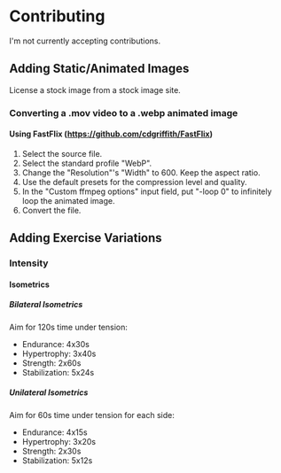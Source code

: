 # Contributing

I'm not currently accepting contributions.

## Adding Static/Animated Images

License a stock image from a stock image site.

### Converting a .mov video to a .webp animated image

#### Using FastFlix (https://github.com/cdgriffith/FastFlix)

1. Select the source file. 
1. Select the standard profile "WebP".
1. Change the "Resolution"'s "Width" to 600. Keep the aspect ratio.
1. Use the default presets for the compression level and quality.
1. In the "Custom ffmpeg options" input field, put "-loop 0" to infinitely loop the animated image.
1. Convert the file.


## Adding Exercise Variations

### Intensity

#### Isometrics

##### Bilateral Isometrics

Aim for 120s time under tension:

- Endurance: 4x30s
- Hypertrophy: 3x40s
- Strength: 2x60s
- Stabilization: 5x24s 

##### Unilateral Isometrics

Aim for 60s time under tension for each side:

- Endurance: 4x15s
- Hypertrophy: 3x20s
- Strength: 2x30s
- Stabilization: 5x12s

